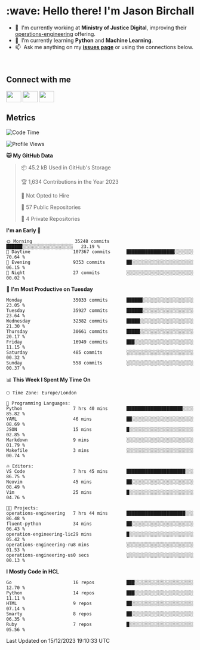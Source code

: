 <h1 align="left" id="jason-title">:wave: Hello there! I'm Jason Birchall</h1>

- :office: &nbsp;I'm currently working at **Ministry of Justice Digital**, improving their [operations-engineering](https://github.com/ministryofjustice/operations-engineering) offering.
- :seedling: &nbsp;I’m currently learning **Python** and **Machine Learning**.
- :mailbox: &nbsp;Ask me anything on my **[issues page]** or using the connections below.


<br>

<h2>Connect with me</h2>
<p>
<a href="https://twitter.com/jsonBirchall" target="blank"><img align="center" src="https://cdn.jsdelivr.net/npm/simple-icons@3.0.1/icons/twitter.svg" alt="" height="30" width="40" /></a>
<a href="https://keybase.io/json0" target="blank"><img align="center" src="https://cdn.jsdelivr.net/npm/simple-icons@3.0.1/icons/keybase.svg" alt="" height="30" width="40" /></a>
<a href="https://www.reddit.com/user/kakorate" target="blank"><img align="center" src="https://cdn.jsdelivr.net/npm/simple-icons@3.0.1/icons/reddit.svg" alt="" height="30" width="40" /></a>
</p>

<h2>Metrics</h2>

<!--START_SECTION:waka-->
![Code Time](http://img.shields.io/badge/Code%20Time-1%2C273%20hrs%2032%20mins-blue)

![Profile Views](http://img.shields.io/badge/Profile%20Views-1-blue)

**🐱 My GitHub Data** 

> 📦 45.2 kB Used in GitHub's Storage 
 > 
> 🏆 1,634 Contributions in the Year 2023
 > 
> 🚫 Not Opted to Hire
 > 
> 📜 57 Public Repositories 
 > 
> 🔑 4 Private Repositories 
 > 
**I'm an Early 🐤** 

```text
🌞 Morning                35248 commits       ██████░░░░░░░░░░░░░░░░░░░   23.19 % 
🌆 Daytime                107367 commits      ██████████████████░░░░░░░   70.64 % 
🌃 Evening                9353 commits        ██░░░░░░░░░░░░░░░░░░░░░░░   06.15 % 
🌙 Night                  27 commits          ░░░░░░░░░░░░░░░░░░░░░░░░░   00.02 % 
```
📅 **I'm Most Productive on Tuesday** 

```text
Monday                   35033 commits       ██████░░░░░░░░░░░░░░░░░░░   23.05 % 
Tuesday                  35927 commits       ██████░░░░░░░░░░░░░░░░░░░   23.64 % 
Wednesday                32382 commits       █████░░░░░░░░░░░░░░░░░░░░   21.30 % 
Thursday                 30661 commits       █████░░░░░░░░░░░░░░░░░░░░   20.17 % 
Friday                   16949 commits       ███░░░░░░░░░░░░░░░░░░░░░░   11.15 % 
Saturday                 485 commits         ░░░░░░░░░░░░░░░░░░░░░░░░░   00.32 % 
Sunday                   558 commits         ░░░░░░░░░░░░░░░░░░░░░░░░░   00.37 % 
```


📊 **This Week I Spent My Time On** 

```text
🕑︎ Time Zone: Europe/London

💬 Programming Languages: 
Python                   7 hrs 40 mins       █████████████████████░░░░   85.82 % 
YAML                     46 mins             ██░░░░░░░░░░░░░░░░░░░░░░░   08.69 % 
JSON                     15 mins             █░░░░░░░░░░░░░░░░░░░░░░░░   02.85 % 
Markdown                 9 mins              ░░░░░░░░░░░░░░░░░░░░░░░░░   01.79 % 
Makefile                 3 mins              ░░░░░░░░░░░░░░░░░░░░░░░░░   00.74 % 

🔥 Editors: 
VS Code                  7 hrs 45 mins       ██████████████████████░░░   86.75 % 
Neovim                   45 mins             ██░░░░░░░░░░░░░░░░░░░░░░░   08.49 % 
Vim                      25 mins             █░░░░░░░░░░░░░░░░░░░░░░░░   04.76 % 

🐱‍💻 Projects: 
operations-engineering   7 hrs 44 mins       ██████████████████████░░░   86.48 % 
fluent-python            34 mins             ██░░░░░░░░░░░░░░░░░░░░░░░   06.43 % 
operation-engineering-lic29 mins             █░░░░░░░░░░░░░░░░░░░░░░░░   05.42 % 
operations-engineering-ru8 mins              ░░░░░░░░░░░░░░░░░░░░░░░░░   01.53 % 
operations-engineering-us0 secs              ░░░░░░░░░░░░░░░░░░░░░░░░░   00.13 % 
```

**I Mostly Code in HCL** 

```text
Go                       16 repos            ███░░░░░░░░░░░░░░░░░░░░░░   12.70 % 
Python                   14 repos            ███░░░░░░░░░░░░░░░░░░░░░░   11.11 % 
HTML                     9 repos             ██░░░░░░░░░░░░░░░░░░░░░░░   07.14 % 
Smarty                   8 repos             ██░░░░░░░░░░░░░░░░░░░░░░░   06.35 % 
Ruby                     7 repos             █░░░░░░░░░░░░░░░░░░░░░░░░   05.56 % 
```




 Last Updated on 15/12/2023 19:10:33 UTC
<!--END_SECTION:waka-->

<!-- links -->

[issues page]: https://github.com/jasonBirchall/jasonBirchall/issues "jasonBirchall/issues"
